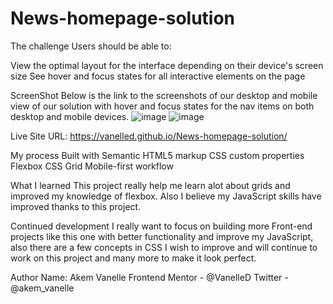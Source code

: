 # News-homepage-solution

The challenge
Users should be able to:

View the optimal layout for the interface depending on their device's screen size
See hover and focus states for all interactive elements on the page

ScreenShot
Below is the link to the screenshots of our desktop and mobile view of our solution with hover and focus states for the nav items on both desktop and mobile devices.
![image](https://user-images.githubusercontent.com/74120895/227747137-e6496cfc-a8dd-4e52-a670-fb5fd24a4af0.png)
![image](https://user-images.githubusercontent.com/74120895/227747290-89d8fc5e-65dc-4222-83a5-f37af710f4d2.png)

Live Site URL: https://vanelled.github.io/News-homepage-solution/

My process
Built with
Semantic HTML5 markup
CSS custom properties
Flexbox
CSS Grid
Mobile-first workflow

What I learned
This project really help me learn alot about grids and improved my knowledge of flexbox. Also I believe my JavaScript skills have improved thanks to this project.

Continued development
I really want to focus on building more Front-end projects like this one with better functionality and improve my JavaScript, also there are a few concepts in CSS I wish to improve and will continue to work on this project and many more to make it look perfect.


Author
Name: Akem Vanelle
Frontend Mentor - @VanelleD
Twitter - @akem_vanelle
